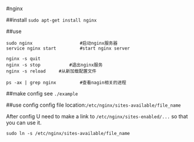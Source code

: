 #nginx

##install
`sudo apt-get install nginx`

##use
```
sudo nginx                  #启动nginx服务器
service nginx start    	    #start nginx server

nginx -s quit
nginx -s stop           #退出nginx服务
nginx -s reload     #从新加载配置文件
```

```
ps -ax | grep nginx         #查看nagin相关的进程
```

##make config
see `./example`

##use config
config file location:`/etc/nginx/sites-available/file_name`

After config U need to make a link to `/etc/nginx/sites-enabled/...` so that you can use it.

`sudo ln -s /etc/nginx/sites-available/file_name`
